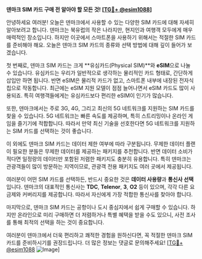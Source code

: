 **덴마크 SIM 카드 구매 전 알아야 할 모든 것! [[TG💪+ @esim1088](https://t.me/s/esim1088)]**

안녕하세요 여러분! 오늘은 덴마크에서 사용할 수 있는 다양한 SIM 카드에 대해 자세히 알아보려고 합니다. 덴마크는 북유럽의 작은 나라지만, 현지인과 여행객 모두에게 매우 매력적인 장소입니다. 하지만 이곳에서 스마트폰을 사용하기 위해서는 적절한 SIM 카드를 준비해야 해요. 오늘은 덴마크 SIM 카드의 종류와 선택 방법에 대해 깊이 들어가 보겠습니다.

첫 번째로, 덴마크 SIM 카드는 크게 **유심카드(Physical SIM)**와 **eSIM**으로 나눌 수 있습니다. 유심카드는 우리가 일반적으로 생각하는 물리적인 카드 형태로, 간단하게 삽입만 하면 됩니다. 반면 eSIM은 물리적 카드가 없고, 스마트폰 내부에 내장된 전자식 칩으로 작동합니다. 최근에는 eSIM 지원 모델이 점점 늘어나면서 eSIM 카드도 많이 사용되죠. 특히 여행객들에게는 유심카드보다 편리한 eSIM이 인기가 많습니다.

또한, 덴마크에서는 주로 3G, 4G, 그리고 최신의 5G 네트워크를 지원하는 SIM 카드를 찾을 수 있습니다. 5G 네트워크는 빠른 속도를 제공하며, 특히 스트리밍이나 온라인 게임을 즐기기에 적합합니다. 따라서 만약 최신 기술을 선호한다면 5G 네트워크를 지원하는 SIM 카드를 선택하는 것이 좋습니다.

이 외에도 덴마크 SIM 카드는 데이터 제한 여부에 따라 구분됩니다. 무제한 데이터 플랜이 필요한 분들은 무제한 데이터를 제공하는 패키지를 추천합니다. 반면 데이터 소비가 적다면 일정량의 데이터만 포함된 저렴한 패키지도 충분히 유용합니다. 특히 덴마크는 관광객들이 많이 방문하는 지역이므로, 관광객 전용 패키지도 여러 곳에서 제공됩니다.

여러분이 어떤 SIM 카드를 선택하든, 반드시 중요한 것은 **데이터 사용량**과 **통신사 선택**입니다. 덴마크의 대표적인 통신사는 **TDC**, **Telenor**, **3**, **O2** 등이 있으며, 각각 다른 요금제와 커버리지를 제공합니다. 따라서 자신에게 가장 적합한 통신사를 찾아야 합니다.

마지막으로, 덴마크 SIM 카드는 공항이나 도시 중심지에서 쉽게 구매할 수 있습니다. 하지만 온라인으로 미리 구매하면 더 저렴하거나 특별 혜택을 받을 수도 있으니, 사전 조사를 통해 최적의 선택을 하는 것이 중요합니다.

여러분이 덴마크에서 더욱 편리하고 쾌적한 경험을 원하신다면, 꼭 적절한 덴마크 SIM 카드를 준비하시기를 권장드립니다. 더 많은 정보는 댓글로 문의해주세요! [[TG💪+ @esim1088](https://t.me/s/esim1088) ![Image](https://i.postimg.cc/Y0z9fWf4/image.png)]